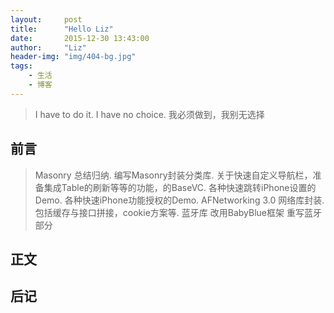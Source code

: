 ```yaml
---
layout:     post
title:      "Hello Liz"
date:       2015-12-30 13:43:00
author:     "Liz"
header-img: "img/404-bg.jpg"
tags:
    - 生活
    - 博客
---
```


> I have to do it. I have no choice.
> 我必须做到，我别无选择

## 前言
> Masonry 总结归纳. 编写Masonry封装分类库.
> 关于快速自定义导航栏，准备集成Table的刷新等等的功能，的BaseVC.
> 各种快速跳转iPhone设置的Demo.
> 各种快速iPhone功能授权的Demo.
> AFNetworking 3.0 网络库封装.包括缓存与接口拼接，cookie方案等.
> 蓝牙库 改用BabyBlue框架 重写蓝牙部分

## 正文

## 后记



